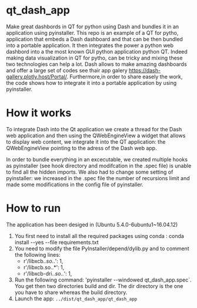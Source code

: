 # qt_dash_app
Make great dashbords in QT for python using Dash and bundles it in an application using pyinstaller. 
This repo is an example of a QT for pytho, application that embeds a Dash dashboard and that can be then bundled into a portable application.
It then integrates the power a python web dashbord into a the most known GUI python application python QT. Indeed making data visualization in QT for pytho, can be tricky and mixing these two technologies can help a lot.
Dash allows to make amazing dashboards and offer a large set of codes see thair app galery https://dash-gallery.plotly.host/Portal/.
Furthermore,in order to share easely the work, the code shows how to integrate it into a portable application by using pyinstaller.

# How it works

To integrate Dash into the Qt application we create a thread for the Dash web application and then using the QWebEngineView a widget that allows to display web content, we integrate it into the QT application: the QWebEngineView pointing to the adress of the Dash web app.

In order to bundle everything in an excecutable, we created multiple hooks as pyinstaller (see hook directory and modifcation in the .spec file) is unable to find all the hidden imports. We also had to change some setting of pyinstaller: we increased in the .spec file the number of recursions limit and made some modifications in the config file of pyinstaller.

# How to run
The application has been desiged in (Ubuntu 5.4.0-6ubuntu1~16.04.12)

1. You first need to install all the required packages using conda : conda install --yes --file requirements.txt
2. You need to modify the file  PyInstaller/depend/dylib.py and to comment the following lines:
    * r'/libxcb.*\.so\..*': 1,
    * r'/libxcb\.so\..*': 1,
    * r'/libxcb-dri.*\.so\..*': 1,
3. Run the following command:  'pyinstaller --windowed qt_dash_app.spec`.
You get then two directories build and dir. The dir directory is the one you have to share whereas the build directory.
4. Launch the app: `../dist/qt_dash_app/qt_dash_app `



